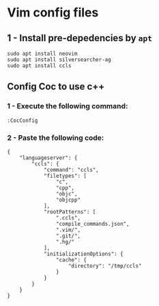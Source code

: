 # Vim config files

## 1 - Install pre-depedencies by `apt`

```
sudo apt install neovim
sudo apt install silversearcher-ag
sudo apt install ccls
```

## Config Coc to use c++

### 1 - Execute the following command:

```
:CocConfig
```

### 2 - Paste the following code:

```
{
    "languageserver": {
        "ccls": {
            "command": "ccls",
            "filetypes": [
                "c",
                "cpp",
                "objc",
                "objcpp"
            ],
            "rootPatterns": [
                ".ccls",
                "compile_commands.json",
                ".vim/",
                ".git/",
                ".hg/"
            ],
            "initializationOptions": {
                "cache": {
                    "directory": "/tmp/ccls"
                }
            }
        }
    }
}
```
